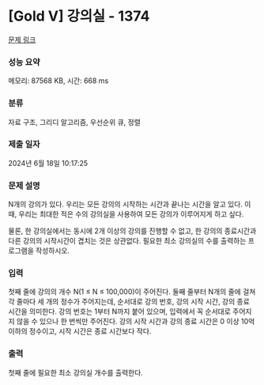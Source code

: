 # [Gold V] 강의실 - 1374 

[문제 링크](https://www.acmicpc.net/problem/1374) 

### 성능 요약

메모리: 87568 KB, 시간: 668 ms

### 분류

자료 구조, 그리디 알고리즘, 우선순위 큐, 정렬

### 제출 일자

2024년 6월 18일 10:17:25

### 문제 설명

<p>N개의 강의가 있다. 우리는 모든 강의의 시작하는 시간과 끝나는 시간을 알고 있다. 이때, 우리는 최대한 적은 수의 강의실을 사용하여 모든 강의가 이루어지게 하고 싶다.</p>

<p>물론, 한 강의실에서는 동시에 2개 이상의 강의를 진행할 수 없고, 한 강의의 종료시간과 다른 강의의 시작시간이 겹치는 것은 상관없다. 필요한 최소 강의실의 수를 출력하는 프로그램을 작성하시오.</p>

### 입력 

 <p>첫째 줄에 강의의 개수 N(1 ≤ N ≤ 100,000)이 주어진다. 둘째 줄부터 N개의 줄에 걸쳐 각 줄마다 세 개의 정수가 주어지는데, 순서대로 강의 번호, 강의 시작 시간, 강의 종료 시간을 의미한다. 강의 번호는 1부터 N까지 붙어 있으며, 입력에서 꼭 순서대로 주어지지 않을 수 있으나 한 번씩만 주어진다. 강의 시작 시간과 강의 종료 시간은 0 이상 10억 이하의 정수이고, 시작 시간은 종료 시간보다 작다.</p>

### 출력 

 <p>첫째 줄에 필요한 최소 강의실 개수를 출력한다.</p>


